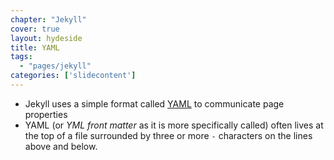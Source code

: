 ```yaml
---
chapter: "Jekyll"
cover: true
layout: hydeside
title: YAML
tags:
  - "pages/jekyll"
categories: ['slidecontent']
---
```


* Jekyll uses a simple format called [YAML](http://www.yaml.org/) to communicate page properties
* YAML (or _YML front matter_ as it is more specifically called) often lives at the top of a file surrounded by three or more `-` characters on the lines above and below.
